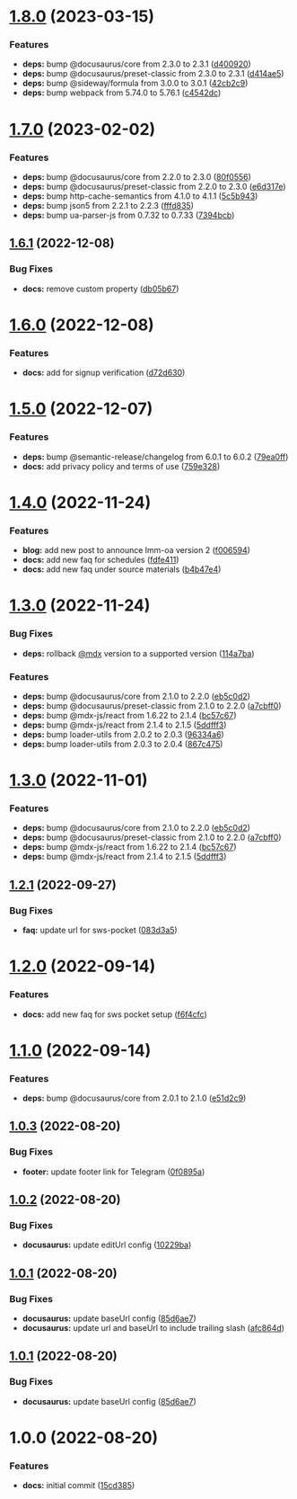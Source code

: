 # [1.8.0](https://github.com/sws2apps/sws2apps-docs/compare/v1.7.0...v1.8.0) (2023-03-15)


### Features

* **deps:** bump @docusaurus/core from 2.3.0 to 2.3.1 ([d400920](https://github.com/sws2apps/sws2apps-docs/commit/d400920072692d60f36ad21eaf9a4fc20cf2afea))
* **deps:** bump @docusaurus/preset-classic from 2.3.0 to 2.3.1 ([d414ae5](https://github.com/sws2apps/sws2apps-docs/commit/d414ae54ad016aa7b6295d750550a75ec59cbeff))
* **deps:** bump @sideway/formula from 3.0.0 to 3.0.1 ([42cb2c9](https://github.com/sws2apps/sws2apps-docs/commit/42cb2c9755c22674bbac5c8f8bf38c90e01aae20))
* **deps:** bump webpack from 5.74.0 to 5.76.1 ([c4542dc](https://github.com/sws2apps/sws2apps-docs/commit/c4542dcd9eb447a1a9e6f5a7a7046a46499121fc))

# [1.7.0](https://github.com/sws2apps/sws2apps-docs/compare/v1.6.1...v1.7.0) (2023-02-02)


### Features

* **deps:** bump @docusaurus/core from 2.2.0 to 2.3.0 ([80f0556](https://github.com/sws2apps/sws2apps-docs/commit/80f055627369a48fd05e44671bc8da5f34a7edc3))
* **deps:** bump @docusaurus/preset-classic from 2.2.0 to 2.3.0 ([e6d317e](https://github.com/sws2apps/sws2apps-docs/commit/e6d317e292fc828e1aca43dcb2c0da366b2f8483))
* **deps:** bump http-cache-semantics from 4.1.0 to 4.1.1 ([5c5b943](https://github.com/sws2apps/sws2apps-docs/commit/5c5b943f0d45b3c1c0b1b46081c4e166bd390ac7))
* **deps:** bump json5 from 2.2.1 to 2.2.3 ([fffd835](https://github.com/sws2apps/sws2apps-docs/commit/fffd8352c78078729a37a683dad8d8616eb97caf))
* **deps:** bump ua-parser-js from 0.7.32 to 0.7.33 ([7394bcb](https://github.com/sws2apps/sws2apps-docs/commit/7394bcbf278ef1c7e0716ef016cf31077d249f13))

## [1.6.1](https://github.com/sws2apps/sws2apps-docs/compare/v1.6.0...v1.6.1) (2022-12-08)


### Bug Fixes

* **docs:** remove custom property ([db05b67](https://github.com/sws2apps/sws2apps-docs/commit/db05b67e1810a30c4d014070de0d75e599b57d32))

# [1.6.0](https://github.com/sws2apps/sws2apps-docs/compare/v1.5.0...v1.6.0) (2022-12-08)


### Features

* **docs:** add for signup verification ([d72d630](https://github.com/sws2apps/sws2apps-docs/commit/d72d630fb3c294061b89597fab114c602f7f23b6))

# [1.5.0](https://github.com/sws2apps/sws2apps-docs/compare/v1.4.0...v1.5.0) (2022-12-07)


### Features

* **deps:** bump @semantic-release/changelog from 6.0.1 to 6.0.2 ([79ea0ff](https://github.com/sws2apps/sws2apps-docs/commit/79ea0ff04b4bed2d43ff1f9c03f47897f1b29116))
* **docs:** add privacy policy and terms of use ([759e328](https://github.com/sws2apps/sws2apps-docs/commit/759e32843a9d10b195c325cb41f2f4753ae1b9c6))

# [1.4.0](https://github.com/sws2apps/sws2apps-docs/compare/v1.3.0...v1.4.0) (2022-11-24)


### Features

* **blog:** add new post to announce lmm-oa version 2 ([f006594](https://github.com/sws2apps/sws2apps-docs/commit/f006594cf30ea2d48916bfe83e6fc7ddef89e4b8))
* **docs:** add new faq for schedules ([fdfe411](https://github.com/sws2apps/sws2apps-docs/commit/fdfe411913ff5c6e19b2b0859e36c7756a4273c5))
* **docs:** add new faq under source materials ([b4b47e4](https://github.com/sws2apps/sws2apps-docs/commit/b4b47e4e8b584ca262cde4654f13bc3cded5e396))

# [1.3.0](https://github.com/sws2apps/sws2apps-docs/compare/v1.2.1...v1.3.0) (2022-11-24)


### Bug Fixes

* **deps:** rollback [@mdx](https://github.com/mdx) version to a supported version ([114a7ba](https://github.com/sws2apps/sws2apps-docs/commit/114a7bac388e306f8326551b32c2d5733d7029c7))


### Features

* **deps:** bump @docusaurus/core from 2.1.0 to 2.2.0 ([eb5c0d2](https://github.com/sws2apps/sws2apps-docs/commit/eb5c0d2157f4ca1d2121965d154eb5760c469bf2))
* **deps:** bump @docusaurus/preset-classic from 2.1.0 to 2.2.0 ([a7cbff0](https://github.com/sws2apps/sws2apps-docs/commit/a7cbff0222f168bfff21b9374ca03129c523e6f3))
* **deps:** bump @mdx-js/react from 1.6.22 to 2.1.4 ([bc57c67](https://github.com/sws2apps/sws2apps-docs/commit/bc57c67280f87f1c1111d01b565dc0c979681a7e))
* **deps:** bump @mdx-js/react from 2.1.4 to 2.1.5 ([5ddfff3](https://github.com/sws2apps/sws2apps-docs/commit/5ddfff3e96d03db88a7cdd71574c8bd36556d39a))
* **deps:** bump loader-utils from 2.0.2 to 2.0.3 ([96334a6](https://github.com/sws2apps/sws2apps-docs/commit/96334a6a7faeccdaca213a39a740b22013bb034b))
* **deps:** bump loader-utils from 2.0.3 to 2.0.4 ([867c475](https://github.com/sws2apps/sws2apps-docs/commit/867c47503ef40b0e852a18d469d69f46544fb3f8))

# [1.3.0](https://github.com/sws2apps/sws2apps-docs/compare/v1.2.1...v1.3.0) (2022-11-01)


### Features

* **deps:** bump @docusaurus/core from 2.1.0 to 2.2.0 ([eb5c0d2](https://github.com/sws2apps/sws2apps-docs/commit/eb5c0d2157f4ca1d2121965d154eb5760c469bf2))
* **deps:** bump @docusaurus/preset-classic from 2.1.0 to 2.2.0 ([a7cbff0](https://github.com/sws2apps/sws2apps-docs/commit/a7cbff0222f168bfff21b9374ca03129c523e6f3))
* **deps:** bump @mdx-js/react from 1.6.22 to 2.1.4 ([bc57c67](https://github.com/sws2apps/sws2apps-docs/commit/bc57c67280f87f1c1111d01b565dc0c979681a7e))
* **deps:** bump @mdx-js/react from 2.1.4 to 2.1.5 ([5ddfff3](https://github.com/sws2apps/sws2apps-docs/commit/5ddfff3e96d03db88a7cdd71574c8bd36556d39a))

## [1.2.1](https://github.com/sws2apps/sws2apps-docs/compare/v1.2.0...v1.2.1) (2022-09-27)


### Bug Fixes

* **faq:** update url for sws-pocket ([083d3a5](https://github.com/sws2apps/sws2apps-docs/commit/083d3a58209a00a1908176a1867ef4d0bda35a6b))

# [1.2.0](https://github.com/sws2apps/sws2apps-docs/compare/v1.1.0...v1.2.0) (2022-09-14)


### Features

* **docs:** add new faq for sws pocket setup ([f6f4cfc](https://github.com/sws2apps/sws2apps-docs/commit/f6f4cfc82b08785f35a0a3e13c8aa1d0262b96b3))

# [1.1.0](https://github.com/sws2apps/sws2apps-docs/compare/v1.0.3...v1.1.0) (2022-09-14)


### Features

* **deps:** bump @docusaurus/core from 2.0.1 to 2.1.0 ([e51d2c9](https://github.com/sws2apps/sws2apps-docs/commit/e51d2c921b7d9b93b965353e6bc5af154dfdbfb6))

## [1.0.3](https://github.com/sws2apps/sws2apps-docs/compare/v1.0.2...v1.0.3) (2022-08-20)


### Bug Fixes

* **footer:** update footer link for Telegram ([0f0895a](https://github.com/sws2apps/sws2apps-docs/commit/0f0895a233307d4f585180dd2c425ddf2bdef87a))

## [1.0.2](https://github.com/sws2apps/sws2apps-docs/compare/v1.0.1...v1.0.2) (2022-08-20)


### Bug Fixes

* **docusaurus:** update editUrl config ([10229ba](https://github.com/sws2apps/sws2apps-docs/commit/10229ba16ffe3c8bd2382a8581343064ed654f2e))

## [1.0.1](https://github.com/sws2apps/sws2apps-docs/compare/v1.0.0...v1.0.1) (2022-08-20)


### Bug Fixes

* **docusaurus:** update baseUrl config ([85d6ae7](https://github.com/sws2apps/sws2apps-docs/commit/85d6ae7e4d85cccae2076f2a473bd300a2dca648))
* **docusaurus:** update url and baseUrl to include trailing slash ([afc864d](https://github.com/sws2apps/sws2apps-docs/commit/afc864d8b654c9bfd31aa1715483486266614084))

## [1.0.1](https://github.com/sws2apps/sws2apps-docs/compare/v1.0.0...v1.0.1) (2022-08-20)


### Bug Fixes

* **docusaurus:** update baseUrl config ([85d6ae7](https://github.com/sws2apps/sws2apps-docs/commit/85d6ae7e4d85cccae2076f2a473bd300a2dca648))

# 1.0.0 (2022-08-20)


### Features

* **docs:** initial commit ([15cd385](https://github.com/sws2apps/sws2apps-docs/commit/15cd385834cf8b4d15859de1f8875f54fade000c))
